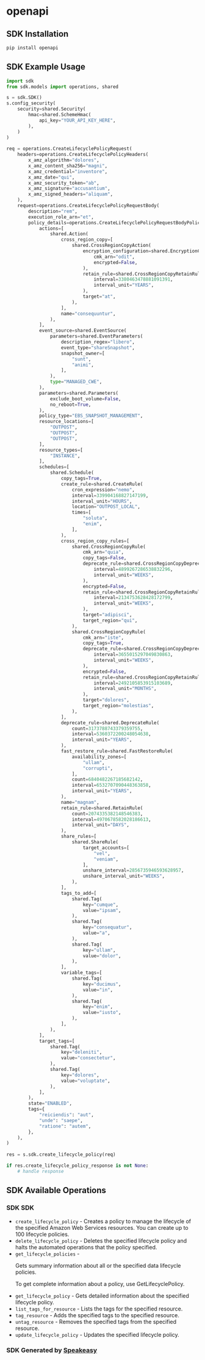 # openapi

<!-- Start SDK Installation -->
## SDK Installation

```bash
pip install openapi
```
<!-- End SDK Installation -->

<!-- Start SDK Example Usage -->
## SDK Example Usage

```python
import sdk
from sdk.models import operations, shared

s = sdk.SDK()
s.config_security(
    security=shared.Security(
        hmac=shared.SchemeHmac(
            api_key="YOUR_API_KEY_HERE",
        ),
    )
)
    
req = operations.CreateLifecyclePolicyRequest(
    headers=operations.CreateLifecyclePolicyHeaders(
        x_amz_algorithm="dolores",
        x_amz_content_sha256="magni",
        x_amz_credential="inventore",
        x_amz_date="qui",
        x_amz_security_token="ab",
        x_amz_signature="accusantium",
        x_amz_signed_headers="aliquam",
    ),
    request=operations.CreateLifecyclePolicyRequestBody(
        description="rem",
        execution_role_arn="et",
        policy_details=operations.CreateLifecyclePolicyRequestBodyPolicyDetails(
            actions=[
                shared.Action(
                    cross_region_copy=[
                        shared.CrossRegionCopyAction(
                            encryption_configuration=shared.EncryptionConfiguration(
                                cmk_arn="odit",
                                encrypted=False,
                            ),
                            retain_rule=shared.CrossRegionCopyRetainRule(
                                interval=3380463478881091391,
                                interval_unit="YEARS",
                            ),
                            target="at",
                        ),
                    ],
                    name="consequuntur",
                ),
            ],
            event_source=shared.EventSource(
                parameters=shared.EventParameters(
                    description_regex="libero",
                    event_type="shareSnapshot",
                    snapshot_owner=[
                        "sunt",
                        "animi",
                    ],
                ),
                type="MANAGED_CWE",
            ),
            parameters=shared.Parameters(
                exclude_boot_volume=False,
                no_reboot=True,
            ),
            policy_type="EBS_SNAPSHOT_MANAGEMENT",
            resource_locations=[
                "OUTPOST",
                "OUTPOST",
                "OUTPOST",
            ],
            resource_types=[
                "INSTANCE",
            ],
            schedules=[
                shared.Schedule(
                    copy_tags=True,
                    create_rule=shared.CreateRule(
                        cron_expression="nemo",
                        interval=339904168827147199,
                        interval_unit="HOURS",
                        location="OUTPOST_LOCAL",
                        times=[
                            "soluta",
                            "enim",
                        ],
                    ),
                    cross_region_copy_rules=[
                        shared.CrossRegionCopyRule(
                            cmk_arn="quia",
                            copy_tags=False,
                            deprecate_rule=shared.CrossRegionCopyDeprecateRule(
                                interval=4899267286538832296,
                                interval_unit="WEEKS",
                            ),
                            encrypted=False,
                            retain_rule=shared.CrossRegionCopyRetainRule(
                                interval=2134753628428172799,
                                interval_unit="WEEKS",
                            ),
                            target="adipisci",
                            target_region="qui",
                        ),
                        shared.CrossRegionCopyRule(
                            cmk_arn="iste",
                            copy_tags=True,
                            deprecate_rule=shared.CrossRegionCopyDeprecateRule(
                                interval=3655015297049830863,
                                interval_unit="WEEKS",
                            ),
                            encrypted=False,
                            retain_rule=shared.CrossRegionCopyRetainRule(
                                interval=2492105853915103689,
                                interval_unit="MONTHS",
                            ),
                            target="dolores",
                            target_region="molestias",
                        ),
                    ],
                    deprecate_rule=shared.DeprecateRule(
                        count=3173788743379359755,
                        interval=5360372200248054638,
                        interval_unit="YEARS",
                    ),
                    fast_restore_rule=shared.FastRestoreRule(
                        availability_zones=[
                            "ullam",
                            "corrupti",
                        ],
                        count=6840482267185682142,
                        interval=6532707090448363858,
                        interval_unit="YEARS",
                    ),
                    name="magnam",
                    retain_rule=shared.RetainRule(
                        count=2074335382148546383,
                        interval=4970678582028186613,
                        interval_unit="DAYS",
                    ),
                    share_rules=[
                        shared.ShareRule(
                            target_accounts=[
                                "vel",
                                "veniam",
                            ],
                            unshare_interval=2856735946593628957,
                            unshare_interval_unit="WEEKS",
                        ),
                    ],
                    tags_to_add=[
                        shared.Tag(
                            key="cumque",
                            value="ipsam",
                        ),
                        shared.Tag(
                            key="consequatur",
                            value="a",
                        ),
                        shared.Tag(
                            key="ullam",
                            value="dolor",
                        ),
                    ],
                    variable_tags=[
                        shared.Tag(
                            key="ducimus",
                            value="in",
                        ),
                        shared.Tag(
                            key="enim",
                            value="iusto",
                        ),
                    ],
                ),
            ],
            target_tags=[
                shared.Tag(
                    key="deleniti",
                    value="consectetur",
                ),
                shared.Tag(
                    key="dolores",
                    value="voluptate",
                ),
            ],
        ),
        state="ENABLED",
        tags={
            "reiciendis": "aut",
            "unde": "saepe",
            "ratione": "autem",
        },
    ),
)
    
res = s.sdk.create_lifecycle_policy(req)

if res.create_lifecycle_policy_response is not None:
    # handle response
```
<!-- End SDK Example Usage -->

<!-- Start SDK Available Operations -->
## SDK Available Operations

### SDK SDK

* `create_lifecycle_policy` - Creates a policy to manage the lifecycle of the specified Amazon Web Services resources. You can create up to 100 lifecycle policies.
* `delete_lifecycle_policy` - Deletes the specified lifecycle policy and halts the automated operations that the policy specified.
* `get_lifecycle_policies` - <p>Gets summary information about all or the specified data lifecycle policies.</p> <p>To get complete information about a policy, use <a>GetLifecyclePolicy</a>.</p>
* `get_lifecycle_policy` - Gets detailed information about the specified lifecycle policy.
* `list_tags_for_resource` - Lists the tags for the specified resource.
* `tag_resource` - Adds the specified tags to the specified resource.
* `untag_resource` - Removes the specified tags from the specified resource.
* `update_lifecycle_policy` - Updates the specified lifecycle policy.

<!-- End SDK Available Operations -->

### SDK Generated by [Speakeasy](https://docs.speakeasyapi.dev/docs/using-speakeasy/client-sdks)
